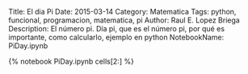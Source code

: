 Title: El dia Pi
Date: 2015-03-14
Category: Matematica
Tags: python, funcional, programacion, matematica, pi
Author: Raul E. Lopez Briega
Description: El número pi. Día pi, que es el número pi, por qué es importante, como calcularlo, ejemplo en python
NotebookName: PiDay.ipynb

{% notebook PiDay.ipynb cells[2:] %}
